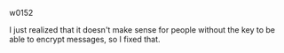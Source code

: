w0152

I just realized that it doesn't make sense for people without the key to be able to encrypt messages, so I fixed that.
